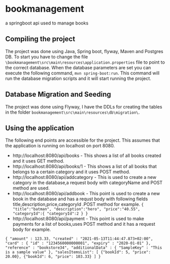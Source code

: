 # bookmanagement
a springboot api used to manage books

## Compiling the project

The project was done using Java, Spring boot, flyway, Maven and Postgres DB. To start you have to change the file ```\bookmanagement\src\main\resources\application.properties```
file to point to the correct database.
When the database parameters are set you can execute the following command, ```mvn spring-boot:run```. This command will run the database
migration scripts and it will start running the project.

## Database Migration and Seeding

The project was done using Flyway, I have the DDLs for creating the tables in the  folder ```bookmanagement\src\main\resources\db\migration\```.

## Using the application
The following end points are accessible for the project. This assumes that the application is running on localhost on port 8080.

* http://localhost:8080/api/books - This shows a list of all books created and it uses GET method.
* http://localhost:8080/api/books/1 - This shows a list of all books that belongs to a certain category and it uses POST method.
* http://localhost:8080/api/addcategory - This is used to create a new category in the database,a request body with categoryName and POST method are used.
* http://localhost:8080/api/addbook - This point is used to create a new book in the database and has a requst body with following fields title,description,price,categoryId 
.POST method for example.
``{
    "title":"batman",
    "description":"hero",
    "price":"40.55",
    "categoryId":{
        "categoryId":2
    }
}
``
* http://localhost:8080/api/payment - This point is used to make payments for a list of books,uses POST method and it has a request body for example.

`` {
  "amount" : 123.33,
  "created" : "2021-05-13T11:44:47.873+02:00",
  "card" : {
    "id" : "1234560000000001",
    "expiry" : "2020-01-01"
  },
  "reference" : "bookstore34",
  "additionalData" : {
    "SampleKey" : "This is a sample value"
  },
  "salesItemsList": [
      {"bookId": 5, "price": 20.00},
      {"bookId": 6, "price": 103.33}
  ]
}
``



